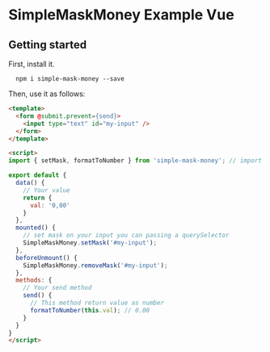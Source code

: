 # SimpleMaskMoney Example Vue

## Getting started

First, install it.

```shell
  npm i simple-mask-money --save
```

Then, use it as follows:

```html
<template>
  <form @submit.prevent={send}>
    <input type="text" id="my-input" />
  </form>
</template>

<script>
import { setMask, formatToNumber } from 'simple-mask-money'; // import mask

export default {
  data() {
    // Your value
    return {
      val: '0,00'
    }
  },
  mounted() {
    // set mask on your input you can passing a querySelector
    SimpleMaskMoney.setMask('#my-input');
  },
  beforeUnmount() {
    SimpleMaskMoney.removeMask('#my-input');
  },
  methods: {
    // Your send method
    send() {
      // This method return value as number
      formatToNumber(this.val); // 0.00
    }
  }
}
</script>
```
